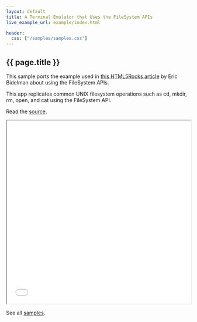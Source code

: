 ```yaml
---
layout: default
title: A Terminal Emulator that Uses the FileSystem APIs
live_example_url: example/index.html

header:
  css: ["/samples/samples.css"]
---
```


## {{ page.title }}

This sample ports the example used in
[this HTML5Rocks
article](http://www.html5rocks.com/en/tutorials/file/filesystem/#toc-samples-terminal)
by Eric Bidelman about using the FileSystem APIs.

This app replicates common UNIX filesystem operations such as cd, mkdir,
rm, open, and cat using the FileSystem API.

Read the
[source](https://github.com/dart-lang/dart-samples/tree/master/html5/web/file/terminal).

<iframe class="running-app-frame"
        style="height:500px;width:100%;"
        src="{{page.live_example_url}}">
</iframe>

See all [samples](/samples/).
